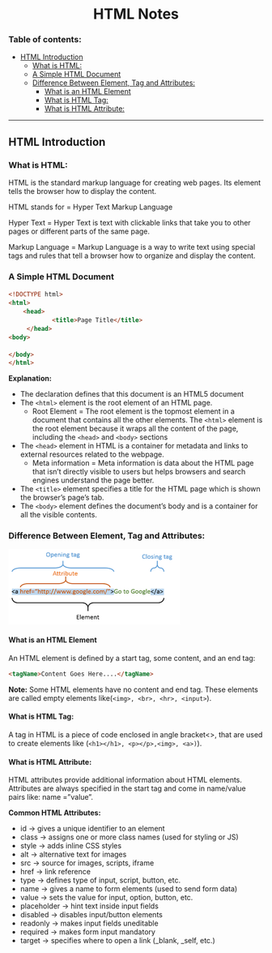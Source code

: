 <h1 align="center">HTML Notes</h1>

### Table of contents:

- [HTML Introduction](#html-introduction)
  - [What is HTML:](#what-is-html)
  - [A Simple  HTML Document](#a-simple--html-document)
  - [Difference Between Element, Tag and Attributes:](#difference-between-element-tag-and-attributes)
    - [What is an HTML Element](#what-is-an-html-element)
    - [What is HTML Tag:](#what-is-html-tag)
    - [What is HTML Attribute:](#what-is-html-attribute)

---

## HTML Introduction 

### What is HTML: 
HTML is the standard markup language for creating web pages. Its element tells the browser how to display the content.  

HTML stands for = Hyper Text Markup Language  

Hyper Text = Hyper Text is text with clickable links that take you to other pages or different parts of the same page.  

Markup Language = Markup Language is a way to write text using special tags and rules that tell a browser how to organize and display the content.

### A Simple  HTML Document
```html
<!DOCTYPE html>
<html>
	<head>
    		<title>Page Title</title>
   	 </head>
<body>	

</body>
</html>
```  
**Explanation:**  
- The <!DOCTYPE html> declaration defines that this document is an HTML5 document    
- The ```<html>``` element is the root element of an HTML page.
  - Root Element = The root element is the topmost element in a document that contains all the other elements. The ```<html>``` element is the root element because it wraps all the content of the page, including the ```<head>``` and ```<body>``` sections
- The ```<head>``` element in HTML is a container for metadata and links to external resources related to the webpage.  
  - Meta information = Meta information is data about the HTML page that isn’t directly visible to users but helps browsers and search engines understand the page better.  
- The ```<title>``` element specifies a title for the HTML page which is shown the browser’s page’s tab.  
- The ```<body>``` element defines the document’s body and is a container for all the visible contents.


### Difference Between Element, Tag and Attributes:
![images-1-differenceBetweenElementTagAttribute.png](/assets/images/images-1-differenceBetweenElementTagAttribute.png)

#### What is an HTML Element
An HTML element is defined by a start tag, some content, and an end tag:

```html 
<tagName>Content Goes Here....</tagName>
```
**Note:** Some HTML elements have no content and end tag. These elements are called empty elements like(```<img>, <br>, <hr>, <input>```). 

#### What is HTML Tag:
A tag in HTML is a piece of code enclosed in angle bracket<>, that are used to create elements like (```<h1></h1>, <p></p>,<img>, <a>)```).  

#### What is HTML Attribute: 
HTML attributes provide additional information about HTML elements. Attributes are always specified in the start tag and come in name/value pairs like: name =”value”.

**Common HTML Attributes:**
- id → gives a unique identifier to an element
- class → assigns one or more class names (used for styling or JS)
- style → adds inline CSS styles
- alt → alternative text for images
- src → source for images, scripts, iframe
- href → link reference 
- type → defines type of input, script, button, etc.
- name → gives a name to form elements (used to send form data)
- value → sets the value for input, option, button, etc.
- placeholder → hint text inside input fields
- disabled → disables input/button elements
- readonly → makes input fields uneditable
- required → makes form input mandatory 
- target → specifies where to open a link (_blank, _self, etc.)  